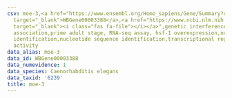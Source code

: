 ```yaml
---
csv: moe-3,<a href="https://www.ensembl.org/Homo_sapiens/Gene/Summary?db=core;g=WBGene00003388"
  target="_blank">WBGene00003388</a>,<a href="https://www.ncbi.nlm.nih.gov/pubmed/30894454"
  target="_blank"><i class="fas fa-file"></i></a>",genetic interference,functional
  association,prime adult stage, RNA-seq assay, hsf-1 overexpression,nucleotide sequence
  identification,nucleotide sequence identification,transcriptional regulation,up-regulates
  activity
data_alias: moe-3
data_id: WBGene00003388
data_numevidence: 1
data_species: Caenorhabditis elegans
data_taxid: '6239'
title: moe-3
---
```

